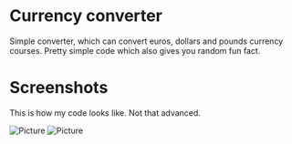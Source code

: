 # Currency converter
Simple converter, which can convert euros, dollars and pounds currency courses. Pretty simple code which also gives you random fun fact.

# Screenshots
This is how my code looks like. Not that advanced.

![Picture](https://user-images.githubusercontent.com/64441448/80680967-6a50e480-8ac8-11ea-99b0-6a8441eb73d6.png "Pic")
![Picture](https://user-images.githubusercontent.com/64441448/80686446-64abcc80-8ad1-11ea-960d-bf42257bc10b.png "kuva")
